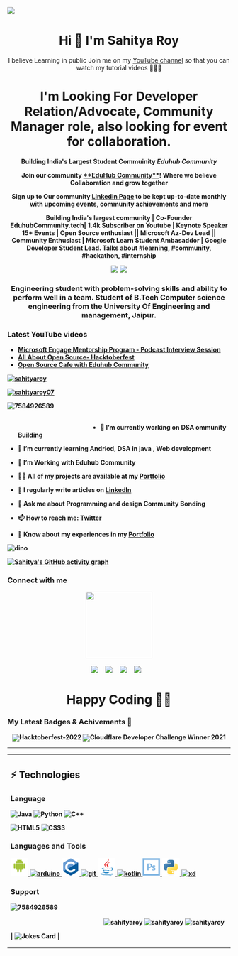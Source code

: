 ![](https://media-exp1.licdn.com/dms/image/C5616AQERgnIMqCw2cw/profile-displaybackgroundimage-shrink_350_1400/0/1634467373344?e=1646265600&v=beta&t=nJtU58MCU_FlAdTX6A_vUrBrOZuO_3nqrVAPijhQevY)

<h1 align="center">Hi 👋 I'm Sahitya Roy</h1>

<p align="center">I believe Learning in public Join me on my <a href="https://www.youtube.com/channel/UCqXTIC8hmyigUtYGVykQsug">YouTube channel</a> so that you can watch my tutorial videos 👩‍💻🙌</p>

<h1 align="center">I'm Looking For Developer Relation/Advocate, Community Manager role, also looking for event for collaboration.</h1>

<p align="center"><b> Building India's Largest Student Commuinity <i>Eduhub Community</i><b></p>

<p align="center"><b>Join our community <a href="https://eduhubcommunity.tech">**EduHub Community**</a>!</b> Where we believe Collaboration and grow together</p>

<p align="center">Sign up to Our community <a href="https://www.linkedin.com/company/eduhub-community/">Linkedin Page</a> to be kept up-to-date monthly with upcoming events, community achievements and more</p>

<p align="center">Building India's largest community | Co-Founder EduhubCommunity.tech| 1.4k Subscriber on Youtube | Keynote Speaker 15+ Events | Open Source enthusiast || Microsoft Az-Dev Lead || Community Enthusiast | Microsoft Learn Student Ambasaddor | Google Developer Student Lead.
Talks about #learning, #community, #hackathon, #internship</p>
<p align="center">
   <img src="https://readme-typing-svg.herokuapp.com?color=45ffaa&size=40&width=900&height=80&lines=Welcome-to-The-World-Of-Sahitya-Roy"/>
    <img src="https://readme-typing-svg.herokuapp.com?color=7FFF00&size=40&width=900&height=80&lines=Building-India's-Largest-Student-Community"/>
</p>

<h3 align="center">Engineering student with problem-solving skills and ability to perform well in a team. Student of B.Tech Computer science engineering from the University Of Engineering and management, Jaipur.</h3>
   
   ### Latest YouTube videos

<!-- YOUTUBE-VIDEOS-LIST:START -->

- [Microsoft Engage Mentorship Program - Podcast Interview Session ](https://youtu.be/jgzvS44Tz90)
- [All About Open Source- Hacktoberfest ](https://youtu.be/pkM0cMKQYbQ)
- [Open Source Cafe with Eduhub Community](https://youtu.be/v7CUYVF7lXc)
<!-- YOUTUBE-VIDEOS-LIST:END -->

<p align="left"> <a href="https://github.com/ryo-ma/github-profile-trophy"><img src="https://github-profile-trophy.vercel.app/?username=sahityaroy" alt="sahityaroy" /></a> </p>

<p align="left"> <a href="https://twitter.com/sahityaroy07" target="blank"><img src="https://img.shields.io/twitter/follow/sahityaroy07?logo=twitter&style=for-the-badge" alt="sahityaroy07" /></a> </p>
<p><a href="https://www.buymeacoffee.com/sahityaroy"> <img align="left" src="https://cdn.buymeacoffee.com/buttons/v2/default-yellow.png" height="50" width="210" alt="7584926589" /></a></p><br><br>

- 🔭 I’m currently working on **DSA** **ommunity Building**

- 🌱 I’m currently learning **Andriod, DSA in java , Web development**

- 👯 I’m Working with **Eduhub Community**

- 👨‍💻 All of my projects are available at my [Portfolio](https://sahityaroy.github.io/SahityaRoyProyfolio/)

- 📝 I regularly write articles on [LinkedIn](https://www.linkedin.com/in/sahitya-roy/)

- 💬 Ask me about **Programming and design Community Bonding**

- 📫 How to reach me: **[Twitter](https://twitter.com/SahityaRoy07)**

- 📄 Know about my experiences in my [Portfolio](https://sahityaroy.github.io/SahityaRoyProyfolio/)

![dino](https://storage.googleapis.com/gweb-uniblog-publish-prod/original_images/Dino_non-birthday_version.gif)

[![Sahitya's GitHub activity graph](https://activity-graph.herokuapp.com/graph?username=SahityaRoy&theme=xcode)](https://git.io/SahityaRoy)

<h3 align="left">Connect with me</h3>

<p align="center">
  <a href="https://github.com/SahityaRoy"><img src="https://avatars.githubusercontent.com/u/72821604?v=4" width=150px height=150px /></a> 
    
<p align="center">
  <a target="_blank"href="https://www.linkedin.com/in/sahitya-roy/"><img src="https://img.shields.io/badge/linkedin-%230077B5.svg?&style=for-the-badge&logo=linkedin&logoColor=white" /></a>&nbsp;&nbsp;&nbsp;&nbsp;
  <a target="_blank"href="https://twitter.com/SahityaRoy07"><img src="https://img.shields.io/badge/twitter-%231DA1F2.svg?&style=for-the-badge&logo=twitter&logoColor=white" /></a>&nbsp;&nbsp;&nbsp;&nbsp;
  <a href="mailto:sahitya.roy@uem.edu.in?subject=Hello%20Harsh,%20From%20Github"><img src="https://img.shields.io/badge/gmail-%23D14836.svg?&style=for-the-badge&logo=gmail&logoColor=white" /></a>&nbsp;&nbsp;&nbsp;&nbsp;
  <a href="https://SahityaRoy.hashnode.dev/"><img src="https://img.shields.io/badge/hashnode-%27D1203.svg?&style=for-the-badge&logo=hashnode&logoColor=blue" /></a>&nbsp;&nbsp;&nbsp;&nbsp;
</p>

<h1 align=center>Happy Coding 👨‍💻 </h1>
   
   ### My Latest Badges & Achivements 🎉 

<p align="center">
<img align="center"  src="https://dev-to-uploads.s3.amazonaws.com/uploads/badge/badge_image/131/hacktoberfest-2021-badge.png" alt=" "width="70" ><span class="hidden capitalize lg:inline">Hacktoberfest-2022</span>
  <img align="center"  src="https://user-images.githubusercontent.com/83803180/150681989-bbd7b24f-d72a-4299-a571-e221d0059c36.png" alt=" "width="120" ><span class="hidden capitalize lg:inline">Cloudflare Developer Challenge Winner 2021</span>
</p>


<hr>
<table align="center"><tr ><td valign="top" width="50%">

## ⚡ Technologies

### Language

![Java](https://img.shields.io/badge/-java-E34A86?style=flat-square&logo=java)
![Python](https://img.shields.io/badge/-Python-black?style=flat-square&logo=Python)
![C++](https://img.shields.io/badge/-C++-00599C?style=flat-square&logo=c)

![HTML5](https://img.shields.io/badge/-HTML5-E34F26?style=flat-square&logo=html5&logoColor=white)
![CSS3](https://img.shields.io/badge/-CSS3-1572B6?style=flat-square&logo=css3)

<h3 align="left">Languages and Tools</h3>
<p align="left"> <a href="https://developer.android.com" target="_blank"> <img src="https://raw.githubusercontent.com/devicons/devicon/master/icons/android/android-original-wordmark.svg" alt="android" width="40" height="40"/> </a> <a href="https://www.arduino.cc/" target="_blank"> <img src="https://cdn.worldvectorlogo.com/logos/arduino-1.svg" alt="arduino" width="40" height="40"/> </a> <a href="https://www.cprogramming.com/" target="_blank"> <img src="https://raw.githubusercontent.com/devicons/devicon/master/icons/c/c-original.svg" alt="c" width="40" height="40"/> </a> <a href="https://git-scm.com/" target="_blank"> <img src="https://www.vectorlogo.zone/logos/git-scm/git-scm-icon.svg" alt="git" width="40" height="40"/> </a> <a href="https://www.java.com" target="_blank"> <img src="https://raw.githubusercontent.com/devicons/devicon/master/icons/java/java-original.svg" alt="java" width="40" height="40"/> </a> <a href="https://kotlinlang.org" target="_blank"> <img src="https://www.vectorlogo.zone/logos/kotlinlang/kotlinlang-icon.svg" alt="kotlin" width="40" height="40"/> </a> <a href="https://www.photoshop.com/en" target="_blank"> <img src="https://raw.githubusercontent.com/devicons/devicon/master/icons/photoshop/photoshop-line.svg" alt="photoshop" width="40" height="40"/> </a> <a href="https://www.python.org" target="_blank"> <img src="https://raw.githubusercontent.com/devicons/devicon/master/icons/python/python-original.svg" alt="python" width="40" height="40"/> </a> <a href="https://www.adobe.com/products/xd.html" target="_blank"> <img src="https://cdn.worldvectorlogo.com/logos/adobe-xd.svg" alt="xd" width="40" height="40"/> </a> </p>

<h3 align="left">Support</h3>
<p><a href="https://www.buymeacoffee.com/sahityaroy"> <img align="left" src="https://cdn.buymeacoffee.com/buttons/v2/default-yellow.png" height="50" width="210" alt="7584926589" /></a></p><br><br>

<img src="https://github-readme-stats.vercel.app/api/top-langs?username=sahityaroy&show_icons=true&locale=en&layout=compact" alt="sahityaroy" />

<img src="https://github-readme-stats.vercel.app/api?username=sahityaroy&show_icons=true&locale=en" alt="sahityaroy" />

<img src="https://github-readme-streak-stats.herokuapp.com/?user=sahityaroy&" alt="sahityaroy" />

| ![Jokes Card](https://readme-jokes.vercel.app/api) |
